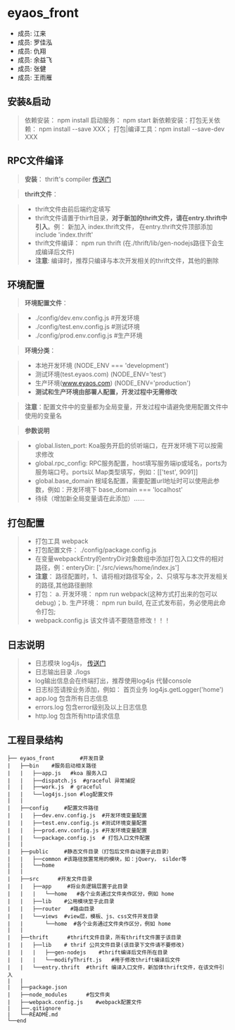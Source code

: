 # eyaos_front
* 成员: 江来
* 成员: 罗佳泓
* 成员: 仇翔
* 成员: 余益飞
* 成员: 张健
* 成员: 王雨雁

## 安装&启动
> 依赖安装： npm install
> 启动服务： npm start
> 新依赖安装：打包无关依赖： npm install --save XXX； 打包|编译工具：npm install --save-dev XXX

## RPC文件编译
>**安装**： thrift's compiler [传送门](http://thrift.apache.org/docs/install/)

>**thrift文件**：

> - thrift文件由前后端约定填写
> - thrift文件请置于thirft目录，**对于新加的thrift文件，请在entry.thrift中引入**。例： 新加入 index.thrift文件， 在entry.thrift文件顶部添加 include 'index.thrift'
> - thrift文件编译： npm run thrift (在./thrift/lib/gen-nodejs路径下会生成编译后文件)
> - **注意**: 编译时，推荐只编译与本次开发相关的thrift文件，其他的删除


## 环境配置
>**环境配置文件**：

> - ./config/dev.env.config.js  #开发环境
> - ./config/test.env.config.js  #测试环境
> - ./config/prod.env.config.js  #生产环境

>**环境分类**：

> - 本地开发环境 (NODE_ENV === 'development')
> - 测试环境(test.eyaos.com) (NODE_ENV='test')
> - 生产环境(www.eyaos.com) (NODE_ENV='production')
> - **测试和生产环境由部署人配置，开发过程中无需修改**

>**注意**：配置文件中的变量都为全局变量，开发过程中请避免使用配置文件中使用的变量名

>**参数说明**

> - global.listen_port: Koa服务开启的侦听端口，在开发环境下可以按需求修改
> - global.rpc_config: RPC服务配置，host填写服务端ip或域名，ports为服务端口号。ports以 Map类型填写，例如：[['test', 9091]]
> - global.base_domain 根域名配置，需要配置url地址时可以使用此参数，例如：开发环境下 base_domain === 'localhost'
> - 待续（增加新全局变量请在此添加）……

## 打包配置
> - 打包工具 webpack
> - 打包配置文件： ./config/package.config.js
> - 在变量webpackEntry的entryDir对象数组中添加打包入口文件的相对路径，例：enteryDir: ['./src/views/home/index.js']
> - **注意**： 路径配置时，1、请将相对路径写全，2、只填写与本次开发相关的路径,其他路径删除
> - 打包： a. 开发环境： npm run webpack(这种方式打出来的包可以debug)；b. 生产环境： npm run build, 在正式发布前，务必使用此命令打包;
> - webpack.config.js 该文件请不要随意修改！！！

## 日志说明
> - 日志模块 log4js， [传送门](https://github.com/nomiddlename/log4js-node)
> - 日志输出目录 ./logs
> - log输出信息会在终端打出，推荐使用log4js 代替console
> - 日志标签请按业务添加，例如： 首页业务 log4js.getLogger('home')
> - app.log 包含所有日志信息
> - errors.log 包含error级别及以上日志信息
> - http.log 包含所有http请求信息


## 工程目录结构
```
├── eyaos_front        #开发目录  
|   ├──bin    #服务启动相关路径  
|   |   ├──app.js   #koa 服务入口  
|   |   ├──dispatch.js  #graceful 异常捕捉
|   |   ├──work.js  # graceful
|   |   └──log4js.json #log配置文件   
|   |  
|   ├──config     #配置文件路径 
|   |   ├──dev.env.config.js  #开发环境变量配置
|   |   ├──test.env.config.js #测试环境变量配置
|   |   ├──prod.env.config.js #开发环境变量配置
|   |   └──package.config.js  # 打包入口文件配置      
|   |
|   ├──public     #静态文件目录（打包后文件自动置于此目录）
|   |   ├──common #该路径放置常用的模块，如：jQuery， silder等
|   |   └──home
|   |
|   ├──src      #开发文件目录
|   |   ├──app     #将业务逻辑层置于此目录
|   |   |   └──home   #各个业务通过文件夹作区分，例如 home
|   |   ├──lib    #公用模块至于此目录
|   |   ├──router   #路由目录
|   |   └──views  #view层，模板、js、css文件开发目录
|   |       └──home  #各个业务通过文件夹作区分，例如 home
|   |
|   ├──thrift      #thrift文件目录，所有thrift文件置于该目录
|   |   ├──lib    # thrif 公共文件目录(该目录下文件请不要修改)
|   |   |   ├──gen-nodejs    #thrift编译后文件所在目录
|   |   |   └──modifyThrift.js   #用于修改thrift编译后文件
|   |   └──entry.thrift  #thrift 编译入口文件，新加体thrift文件，在该文件引入
|   |
|   ├──package.json 
|   ├──node_modules      #包文件夹
|   ├──webpack.config.js    #webpack配置文件
|   ├──.gitignore
|   └──README.md
└──end
```
